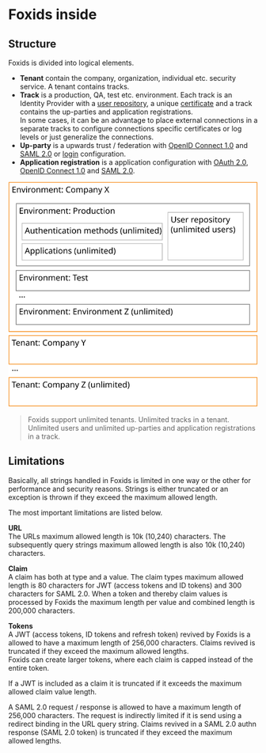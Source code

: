# Foxids inside

## Structure

Foxids is divided into logical elements.

- **Tenant** contain the company, organization, individual etc. security service. A tenant contains tracks.
- **Track** is a production, QA, test etc. environment. Each track is an Identity Provider with a [user repository](users.md), a unique [certificate](certificates.md) and a track contains the up-parties and application registrations.  
In some cases, it can be an advantage to place external connections in a separate tracks to configure connections specific certificates or log levels or just generalize the connections.
- **Up-party** is a upwards trust / federation with [OpenID Connect 1.0](up-party-oidc.md) and [SAML 2.0](up-party-saml-2.0.md) or [login](login.md) configuration.
- **Application registration** is a application configuration with [OAuth 2.0](app-reg-oauth-2.0.md), [OpenID Connect 1.0](app-reg-oidc.md) and [SAML 2.0](app-reg-saml-2.0.md).

![Foxids structure](images/structure.svg)

> Foxids support unlimited tenants. Unlimited tracks in a tenant. Unlimited users and unlimited up-parties and application registrations in a track.

## Limitations

Basically, all strings handled in Foxids is limited in one way or the other for performance and security reasons. Strings is either truncated or an exception is thrown if they exceed the maximum allowed length. 

The most important limitations are listed below.

**URL**  
The URLs maximum allowed length is 10k (10,240) characters. The subsequently query strings maximum allowed length is also 10k (10,240) characters.

**Claim**  
A claim has both at type and a value. The claim types maximum allowed length is 80 characters for JWT (access tokens and ID tokens) and 300 characters for SAML 2.0. 
When a token and thereby claim values is processed by Foxids the maximum length per value and combined length is 200,000 characters.

**Tokens**   
A JWT (access tokens, ID tokens and refresh token) revived by Foxids is a allowed to have a maximum length of 256,000 characters. Claims revived is truncated if they exceed the maximum allowed lengths.  
Foxids can create larger tokens, where each claim is capped instead of the entire token.

If a JWT is included as a claim it is truncated if it exceeds the maximum allowed claim value length. 

A SAML 2.0 request / response is allowed to have a maximum length of 256,000 characters. The request is indirectly limited if it is send using a redirect binding in the URL query string. 
Claims revived in a SAML 2.0 authn response (SAML 2.0 token) is truncated if they exceed the maximum allowed lengths.